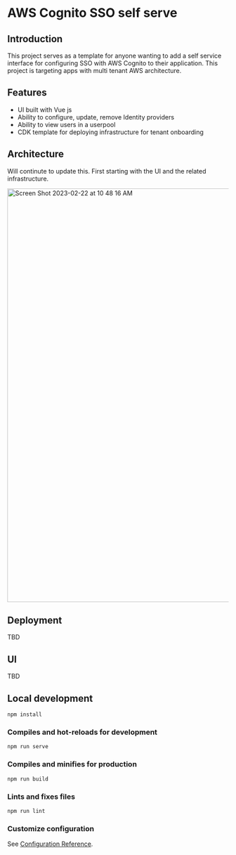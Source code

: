 # AWS Cognito SSO self serve

## Introduction

This project serves as a template for anyone wanting to add a self service interface for configuring SSO with AWS Cognito to their application. This project is targeting apps with multi tenant AWS architecture.

## Features

- UI built with Vue js
 - Ability to configure, update, remove Identity providers
 - Ability to view users in a userpool
- CDK template for deploying infrastructure for tenant onboarding

## Architecture
Will continute to update this. First starting with the UI and the related infrastructure.

<img width="942" alt="Screen Shot 2023-02-22 at 10 48 16 AM" src="https://user-images.githubusercontent.com/7748458/220733994-25338a4d-a952-4248-88bc-d229e0b45b8c.png">


## Deployment

 TBD

## UI

 TBD

## Local development
```
npm install
```

### Compiles and hot-reloads for development
```
npm run serve
```

### Compiles and minifies for production
```
npm run build
```

### Lints and fixes files
```
npm run lint
```

### Customize configuration
See [Configuration Reference](https://cli.vuejs.org/config/).
